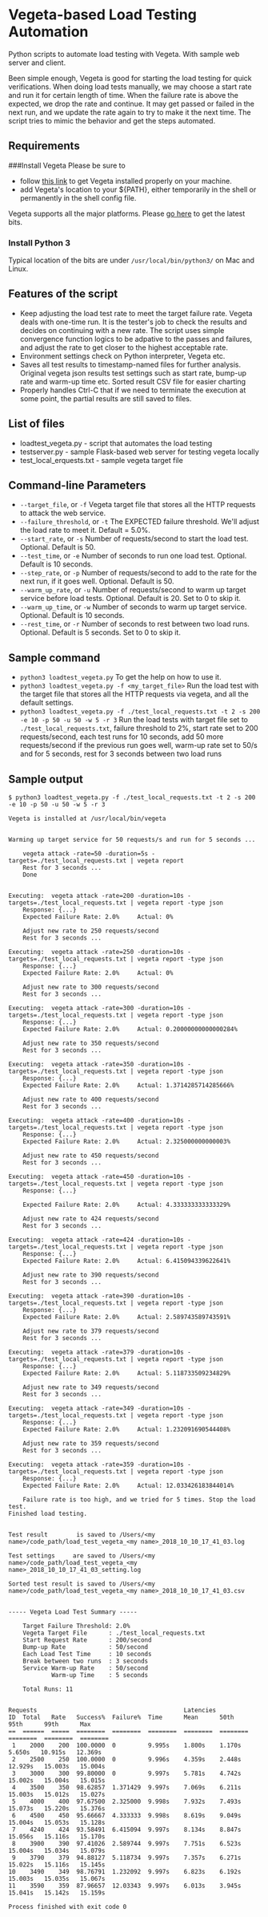 # Vegeta-based Load Testing Automation
Python scripts to automate load testing with Vegeta. With sample web server and client.

Been simple enough, Vegeta is good for starting the load testing for quick verifications.
When doing load tests manually, we may choose a start rate and run it for certain length of time. When the failure rate is above the expected, we drop the rate and continue. It may get passed or failed in the next run, and we update the rate again to try to make it the next time. The script tries to mimic the behavior and get the steps automated.

## Requirements
  
###Install Vegeta
Please be sure to
- follow [this link](https://github.com/tsenart/vegeta) to get Vegeta installed properly on your machine.
- add Vegeta's location to your ${PATH}, either temporarily in the shell or permanently in the shell config file.

Vegeta supports all the major platforms. Please [go here](https://github.com/tsenart/vegeta/releases) to get the latest bits. 

### Install Python 3
Typical location of the bits are under `/usr/local/bin/python3/` on Mac and Linux.

## Features of the script
- Keep adjusting the load test rate to meet the target failure rate.
    Vegeta deals with one-time run. It is the tester's job to check the results and decides on continuing with a new rate.
    The script uses simple convergence function logics to be adpative to the passes and failures, and adjust the rate to get closer to the highest acceptable rate.
- Environment settings check on Python interpreter, Vegeta etc.
- Saves all test results to timestamp-named files for further analysis.
    Original vegeta json results
    test settings such as start rate, bump-up rate and warm-up time etc.
    Sorted result CSV file for easier charting
- Properly handles Ctrl-C that if we need to terminate the execution at some point, the partial results are still saved to files.

## List of files
- loadtest_vegeta.py - script that automates the load testing
- testserver.py - sample Flask-based web server for testing vegeta locally
- test_local_erquests.txt - sample vegeta target file

## Command-line Parameters
- `--target_file`, or `-f`
    Vegeta target file that stores all the HTTP requests to attack the web service.
- `--failure_threshold`, or `-t`
    The EXPECTED failure threshold. We'll adjust the load rate to meet it. Default = 5.0%.
- `--start_rate`, or `-s`
    Number of requests/second to start the load test. Optional. Default is 50.
- `--test_time`, or `-e`
    Number of seconds to run one load test. Optional. Default is 10 seconds.
- `--step_rate`, or `-p`
    Number of requests/second to add to the rate for the next run, if it goes well. Optional. Default is 50.
- `--warm_up_rate`, or `-u`
    Number of requests/second to warm up target service before load tests. Optional. Default is 20. Set to 0 to skip it.
- `--warm_up_time`, or `-w`
    Number of seconds to warm up target service. Optional. Default is 10 seconds.
- `--rest_time`, or `-r`
    Number of seconds to rest between two load runs. Optional. Default is 5 seconds. Set to 0 to skip it.

## Sample command
- `python3 loadtest_vegeta.py`
    To get the help on how to use it.
- `python3 loadtest_vegeta.py -f <my_target_file>`
    Run the load test with the target file that stores all the HTTP requests via vegeta, and all the default settings.
- `python3 loadtest_vegeta.py -f ./test_local_requests.txt -t 2 -s 200 -e 10 -p 50 -u 50 -w 5 -r 3`
    Run the load tests with
        target file set to `./test_local_requests.txt`,
        failure threshold to 2%,
        start rate set to 200 requests/second,
        each test runs for 10 seconds,
        add 50 more requests/second if the previous run goes well,
        warm-up rate set to 50/s and for 5 seconds,
        rest for 3 seconds between two load runs

## Sample output
```
$ python3 loadtest_vegeta.py -f ./test_local_requests.txt -t 2 -s 200 -e 10 -p 50 -u 50 -w 5 -r 3

Vegeta is installed at /usr/local/bin/vegeta


Warming up target service for 50 requests/s and run for 5 seconds ...

	vegeta attack -rate=50 -duration=5s -targets=./test_local_requests.txt | vegeta report
	Rest for 3 seconds ...
	Done


Executing:  vegeta attack -rate=200 -duration=10s -targets=./test_local_requests.txt | vegeta report -type json
	Response: {...}
	Expected Failure Rate: 2.0%		Actual: 0%

	Adjust new rate to 250 requests/second
	Rest for 3 seconds ...

Executing:  vegeta attack -rate=250 -duration=10s -targets=./test_local_requests.txt | vegeta report -type json
	Response: {...}
	Expected Failure Rate: 2.0%		Actual: 0%

	Adjust new rate to 300 requests/second
	Rest for 3 seconds ...

Executing:  vegeta attack -rate=300 -duration=10s -targets=./test_local_requests.txt | vegeta report -type json
	Response: {...}
	Expected Failure Rate: 2.0%		Actual: 0.20000000000000284%

	Adjust new rate to 350 requests/second
	Rest for 3 seconds ...

Executing:  vegeta attack -rate=350 -duration=10s -targets=./test_local_requests.txt | vegeta report -type json
	Response: {...}
	Expected Failure Rate: 2.0%		Actual: 1.3714285714285666%

	Adjust new rate to 400 requests/second
	Rest for 3 seconds ...

Executing:  vegeta attack -rate=400 -duration=10s -targets=./test_local_requests.txt | vegeta report -type json
	Response: {...}
	Expected Failure Rate: 2.0%		Actual: 2.325000000000003%

	Adjust new rate to 450 requests/second
	Rest for 3 seconds ...

Executing:  vegeta attack -rate=450 -duration=10s -targets=./test_local_requests.txt | vegeta report -type json
	Response: {...}

	Expected Failure Rate: 2.0%		Actual: 4.333333333333329%

	Adjust new rate to 424 requests/second
	Rest for 3 seconds ...

Executing:  vegeta attack -rate=424 -duration=10s -targets=./test_local_requests.txt | vegeta report -type json
	Response: {...}
	Expected Failure Rate: 2.0%		Actual: 6.415094339622641%

	Adjust new rate to 390 requests/second
	Rest for 3 seconds ...

Executing:  vegeta attack -rate=390 -duration=10s -targets=./test_local_requests.txt | vegeta report -type json
	Response: {...}
	Expected Failure Rate: 2.0%		Actual: 2.589743589743591%

	Adjust new rate to 379 requests/second
	Rest for 3 seconds ...

Executing:  vegeta attack -rate=379 -duration=10s -targets=./test_local_requests.txt | vegeta report -type json
	Response: {...}
	Expected Failure Rate: 2.0%		Actual: 5.118733509234829%

	Adjust new rate to 349 requests/second
	Rest for 3 seconds ...

Executing:  vegeta attack -rate=349 -duration=10s -targets=./test_local_requests.txt | vegeta report -type json
	Response: {...}
	Expected Failure Rate: 2.0%		Actual: 1.232091690544408%

	Adjust new rate to 359 requests/second
	Rest for 3 seconds ...

Executing:  vegeta attack -rate=359 -duration=10s -targets=./test_local_requests.txt | vegeta report -type json
	Response: {...}
	Expected Failure Rate: 2.0%		Actual: 12.033426183844014%

	Failure rate is too high, and we tried for 5 times. Stop the load test.
Finished load testing.


Test result        is saved to /Users/<my name>/code_path/load_test_vegeta_<my name>_2018_10_10_17_41_03.log

Test settings     are saved to /Users/<my name>/code_path/load_test_vegeta_<my name>_2018_10_10_17_41_03_setting.log

Sorted test result is saved to /Users/<my name>/code_path/load_test_vegeta_<my name>_2018_10_10_17_41_03.csv


----- Vegeta Load Test Summary -----

	Target Failure Threshold: 2.0%
	Vegeta Target File      : ./test_local_requests.txt
	Start Request Rate      : 200/second
	Bump-up Rate            : 50/second
	Each Load Test Time     : 10 seconds
	Break between two runs  : 3 seconds
	Service Warm-up Rate    : 50/second
	        Warm-up Time    : 5 seconds

	Total Runs: 11


Requests                                         Latencies
ID  Total   Rate   Success%  Failure%  Time      Mean      50th      95th      99th      Max
==  ======  =====  ========  ========  ========  ========  ========  ========  ========  ========
 1    2000    200  100.0000  0         9.995s    1.800s    1.170s    5.650s   10.915s   12.369s 
 2    2500    250  100.0000  0         9.996s    4.359s    2.448s   12.929s   15.003s   15.004s 
 3    3000    300  99.80000  0         9.997s    5.781s    4.742s   15.002s   15.004s   15.015s 
 4    3500    350  98.62857  1.371429  9.997s    7.069s    6.211s   15.003s   15.012s   15.027s 
 5    4000    400  97.67500  2.325000  9.998s    7.932s    7.493s   15.073s   15.220s   15.376s 
 6    4500    450  95.66667  4.333333  9.998s    8.619s    9.049s   15.004s   15.053s   15.128s 
 7    4240    424  93.58491  6.415094  9.997s    8.134s    8.847s   15.056s   15.116s   15.170s 
 8    3900    390  97.41026  2.589744  9.997s    7.751s    6.523s   15.004s   15.034s   15.079s 
 9    3790    379  94.88127  5.118734  9.997s    7.357s    6.271s   15.022s   15.116s   15.145s 
10    3490    349  98.76791  1.232092  9.997s    6.823s    6.192s   15.003s   15.035s   15.067s 
11    3590    359  87.96657  12.03343  9.997s    6.013s    3.945s   15.041s   15.142s   15.159s 

Process finished with exit code 0
```
